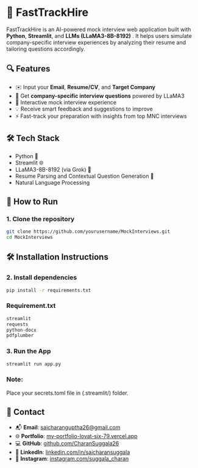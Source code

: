 # 🚀 FastTrackHire

FastTrackHire is an AI-powered mock interview web application built with **Python**, **Streamlit**, and **LLMs (LLaMA3-8B-8192)** . It helps users simulate company-specific interview experiences by analyzing their resume and tailoring questions accordingly.

## 🔍 Features

- ✉️ Input your **Email**, **Resume/CV**, and **Target Company**
- 🤖 Get **company-specific interview questions** powered by LLaMA3
- 🎤 Interactive mock interview experience
- 💡 Receive smart feedback and suggestions to improve
- ⚡ Fast-track your preparation with insights from top MNC interviews


## 🛠 Tech Stack

- Python 🐍  
- Streamlit 🌐  
- LLaMA3-8B-8192 (via Grok) 🧠  
- Resume Parsing and Contextual Question Generation 📄
- Natural Language Processing


## 🚀 How to Run

### 1. Clone the repository

```bash
git clone https://github.com/yourusername/MockInterviews.git
cd MockInterviews
```
## 🛠 Installation Instructions

### 2. Install dependencies

```bash
pip install -r requirements.txt
```
### Requirement.txt
```bash
streamlit
requests
python-docx
pdfplumber
```
### 3. Run the App
```bash
streamlit run app.py
```
### Note:
Place your secrets.toml file in (.streamlit/) folder.

## 📧 Contact

- 📬 **Email**: [saicharanguptha26@gmail.com](mailto:saicharanguptha26@gmail.com)  
- 🌐 **Portfolio**: [my-portfolio-lovat-six-79.vercel.app](https://my-portfolio-lovat-six-79.vercel.app/)  
- 💻 **GitHub**: [github.com/CharanSuggala26](https://github.com/CharanSuggala26)  
- 🔗 **LinkedIn**: [linkedin.com/in/saicharansuggala](https://www.linkedin.com/in/saicharansuggala/)  
- 📸 **Instagram**: [instagram.com/suggala_charan](https://www.instagram.com/suggala_charan)

